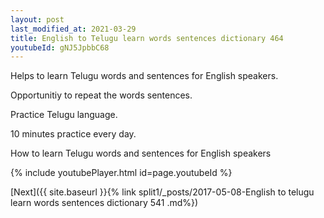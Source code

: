```yaml
---
layout: post
last_modified_at: 2021-03-29
title: English to Telugu learn words sentences dictionary 464 
youtubeId: gNJ5JpbbC68
---
```

 
 
Helps to learn Telugu words and sentences for English speakers.

Opportunitiy to repeat the words sentences. 

Practice Telugu language. 
 
10 minutes practice every day. 
 
How to learn Telugu words and sentences for English speakers 
 
{% include youtubePlayer.html id=page.youtubeId %}
 
 
[Next]({{ site.baseurl }}{% link  split1/_posts/2017-05-08-English to telugu learn words sentences dictionary 541 .md%})
 
